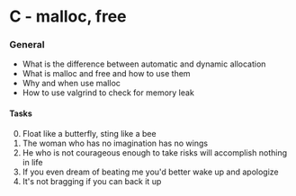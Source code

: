 # C - malloc, free

### General
* What is the difference between automatic and dynamic allocation
* What is malloc and free and how to use them
* Why and when use malloc
* How to use valgrind to check for memory leak

#### Tasks
0. Float like a butterfly, sting like a bee
1. The woman who has no imagination has no wings
2. He who is not courageous enough to take risks will accomplish nothing in life
3. If you even dream of beating me you'd better wake up and apologize
4. It's not bragging if you can back it up

